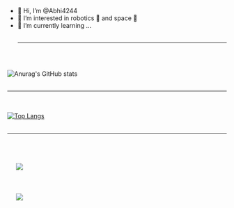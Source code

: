 - 👋 Hi, I’m @Abhi4244
- 👀 I’m interested in robotics 🤖 and space 🌌
- 🌱 I’m currently learning ...
<br><br><hr><br><br>

![Anurag's GitHub stats](https://github-readme-stats.vercel.app/api?username=abhi4244&theme=cobalt&show_icons=true)<br><br><hr><br><br>
[![Top Langs](https://github-readme-stats.vercel.app/api/top-langs/?username=abhi4244&theme=cobalt&)](https://github.com/anuraghazra/github-readme-stats)
<br><br><hr><br><br>
<a href="https://github.com/abhi4244/210966" style="margin:20px;display:inline-block">
  <img align="center" src="https://github-readme-stats.vercel.app/api/pin/?username=abhi4244&repo=210966&theme=cobalt" />
  </a>

<a href="https://github.com/abhi4244/PWA" style="margin:20px;display:inline-block">
  <img align="center" src="https://github-readme-stats.vercel.app/api/pin/?username=abhi4244&repo=PWA&theme=cobalt" />
</a>






<!---
Abhi4244/Abhi4244 is a ✨ special ✨ repository because its `README.md` (this file) appears on your GitHub profile.
You can click the Preview link to take a look at your changes.
--->
